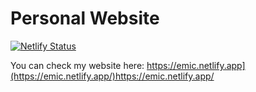# Personal Website

[![Netlify Status](https://api.netlify.com/api/v1/badges/ef2d21d2-a6c3-4eaf-a486-48576abbf114/deploy-status)](https://app.netlify.com/sites/emic/deploys)

You can check my website here: https://emic.netlify.app](https://emic.netlify.app/)https://emic.netlify.app/
